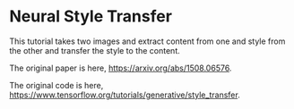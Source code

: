 # Neural Style Transfer

This tutorial takes two images and extract content from one and style from the other and transfer the style to the content.

The original paper is here, https://arxiv.org/abs/1508.06576.

The original code is here, https://www.tensorflow.org/tutorials/generative/style_transfer.
